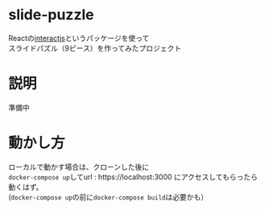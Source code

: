 # slide-puzzle
Reactの[interactjs](https://interactjs.io/)というパッケージを使って  
スライドパズル（9ピース）を作ってみたプロジェクト

# 説明
準備中  

# 動かし方
ローカルで動かす場合は、クローンした後に  
`docker-compose up`してurl : https://localhost:3000 にアクセスしてもらったら動くはず。  
(`docker-compose up`の前に`docker-compose build`は必要かも）  
